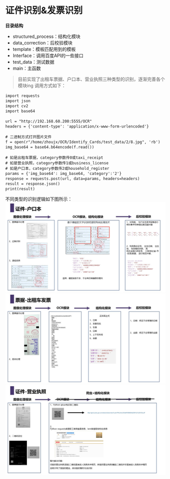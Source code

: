 # 证件识别&发票识别
**目录结构**
- structured_process：结构化模块
- data_correction：后校验模块
- template：模板匹配用到的模板
- Interface：调用百度API的一些接口
- test_data：测试数据
- main：主函数  


>目前实现了出租车票据、户口本、营业执照三种类型的识别，逐渐完善各个模块ing
调用方式如下：
```
import requests
import json
import cv2
import base64

url = "http://192.168.60.200:5555/OCR"
headers = {'content-type': 'application/x-www-form-urlencoded'}

# 二进制方式打开图片文件
f = open(r"/home/zhoujx/OCR/Identify_Cards/test_data/2/8.jpg", 'rb')
img_base64 = base64.b64encode(f.read())

# 如是出租车票据，category参数传0或taxi_receipt
# 如是营业执照，category参数传1或business_license
# 如是户口本，category参数传2或household_register
params = {'img_base64': img_base64, 'category':'2'}
response = requests.post(url, data=params, headers=headers)
result = response.json()
print(result)
```  




不同类型的识别逻辑如下图所示：
![Image text](img/幻灯片1.JPG)
![Image text](img/幻灯片2.JPG)
![Image text](img/幻灯片3.JPG)

